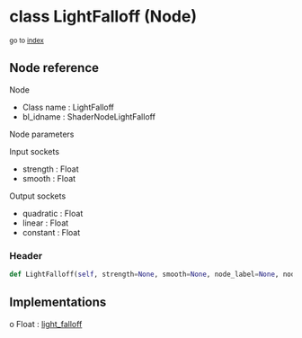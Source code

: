 # class LightFalloff (Node)

<sub>go to [index](/docs/index.md)</sub>

## Node reference

Node
 - Class name : LightFalloff
 - bl_idname : ShaderNodeLightFalloff

Node parameters

Input sockets
 - strength : Float
 - smooth : Float

Output sockets
 - quadratic : Float
 - linear : Float
 - constant : Float

### Header

``` python
def LightFalloff(self, strength=None, smooth=None, node_label=None, node_color=None):
```

## Implementations

o Float : [light_falloff](/docs/Shader_classes/light_falloff.md) 

